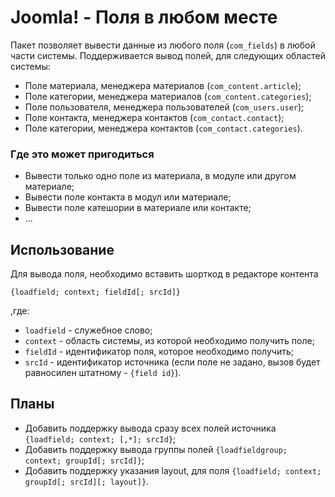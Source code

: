 # Joomla! - Поля в любом месте
Пакет позволяет вывести данные из любого поля (`com_fields`) в любой части системы.
Поддерживается вывод полей, для следующих областей системы:
- Поле материала, менеджера материалов (`com_content.article`);
- Поле категории, менеджера материалов (`com_content.categories`);
- Поле пользователя, менеджера пользователей (`com_users.user`);
- Поле контакта, менеджера контактов (`com_contact.contact`);
- Поле категории, менеджера контактов (`com_contact.categories`).

### Где это может пригодиться
- Вывести только одно поле из материала, в модуле или другом материале;
- Вывести поле контакта в модул или материале;
- Вывести поле катешории в материале или контакте;
- ...

## Использование
Для вывода поля, необходимо вставить шорткод в редакторе контента

```text
{loadfield; context; fieldId[; srcId]}
```
,где:
- `loadfield` - служебное слово;
- `context` - область системы, из которой необходимо получить поле;
- `fieldId` - идентификатор поля, которое необходимо получить;
- `srcId` - идентификатор источника (если поле не задано, вызов будет равносилен штатному - `{field id}`).

## Планы
- Добавить поддержку вывода сразу всех полей источника `{loadfield; context; [,*]; srcId}`;
- Добавить поддержку вывода группы полей `{loadfieldgroup; context; groupId[; srcId]}`;
- Добавить поддержку указания layout, для поля `{loadfield; context; groupId[; srcId][; layout]}`.
